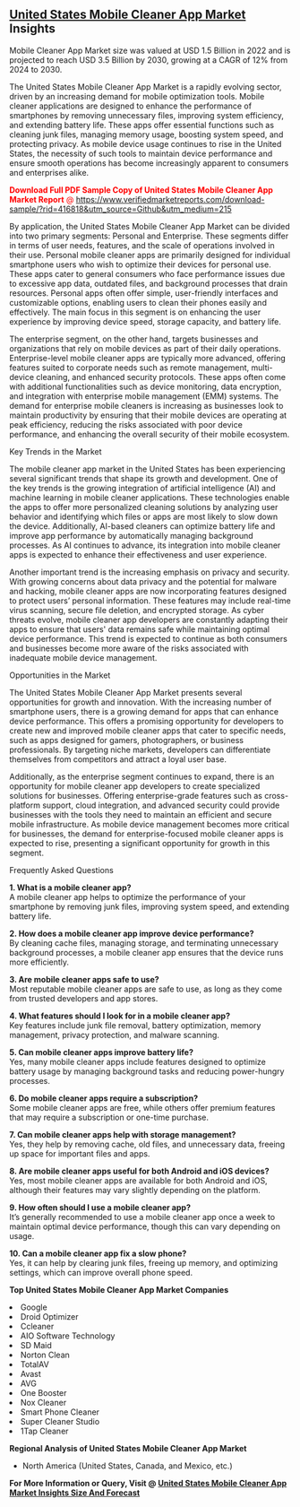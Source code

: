 <h2><a href="https://www.verifiedmarketreports.com/download-sample/?rid=416818&amp;utm_source=Github&amp;utm_medium=215" target="_blank">United States Mobile Cleaner App Market</a> Insights</h2><p>Mobile Cleaner App Market size was valued at USD 1.5 Billion in 2022 and is projected to reach USD 3.5 Billion by 2030, growing at a CAGR of 12% from 2024 to 2030.</p><p> <p>The United States Mobile Cleaner App Market is a rapidly evolving sector, driven by an increasing demand for mobile optimization tools. Mobile cleaner applications are designed to enhance the performance of smartphones by removing unnecessary files, improving system efficiency, and extending battery life. These apps offer essential functions such as cleaning junk files, managing memory usage, boosting system speed, and protecting privacy. As mobile device usage continues to rise in the United States, the necessity of such tools to maintain device performance and ensure smooth operations has become increasingly apparent to consumers and enterprises alike.</p> <p><p><span class=""><span style="color: #ff0000;"><strong>Download Full PDF Sample Copy of United States Mobile Cleaner App Market Report</strong> @ </span><a href="https://www.verifiedmarketreports.com/download-sample/?rid=416818&amp;utm_source=Github&amp;utm_medium=215" target="_blank">https://www.verifiedmarketreports.com/download-sample/?rid=416818&amp;utm_source=Github&amp;utm_medium=215</a></span></p></p> <p>By application, the United States Mobile Cleaner App Market can be divided into two primary segments: Personal and Enterprise. These segments differ in terms of user needs, features, and the scale of operations involved in their use. Personal mobile cleaner apps are primarily designed for individual smartphone users who wish to optimize their devices for personal use. These apps cater to general consumers who face performance issues due to excessive app data, outdated files, and background processes that drain resources. Personal apps often offer simple, user-friendly interfaces and customizable options, enabling users to clean their phones easily and effectively. The main focus in this segment is on enhancing the user experience by improving device speed, storage capacity, and battery life. <p>The enterprise segment, on the other hand, targets businesses and organizations that rely on mobile devices as part of their daily operations. Enterprise-level mobile cleaner apps are typically more advanced, offering features suited to corporate needs such as remote management, multi-device cleaning, and enhanced security protocols. These apps often come with additional functionalities such as device monitoring, data encryption, and integration with enterprise mobile management (EMM) systems. The demand for enterprise mobile cleaners is increasing as businesses look to maintain productivity by ensuring that their mobile devices are operating at peak efficiency, reducing the risks associated with poor device performance, and enhancing the overall security of their mobile ecosystem.</p> <p>Key Trends in the Market</p> <p>The mobile cleaner app market in the United States has been experiencing several significant trends that shape its growth and development. One of the key trends is the growing integration of artificial intelligence (AI) and machine learning in mobile cleaner applications. These technologies enable the apps to offer more personalized cleaning solutions by analyzing user behavior and identifying which files or apps are most likely to slow down the device. Additionally, AI-based cleaners can optimize battery life and improve app performance by automatically managing background processes. As AI continues to advance, its integration into mobile cleaner apps is expected to enhance their effectiveness and user experience.</p> <p>Another important trend is the increasing emphasis on privacy and security. With growing concerns about data privacy and the potential for malware and hacking, mobile cleaner apps are now incorporating features designed to protect users’ personal information. These features may include real-time virus scanning, secure file deletion, and encrypted storage. As cyber threats evolve, mobile cleaner app developers are constantly adapting their apps to ensure that users' data remains safe while maintaining optimal device performance. This trend is expected to continue as both consumers and businesses become more aware of the risks associated with inadequate mobile device management.</p> <p>Opportunities in the Market</p> <p>The United States Mobile Cleaner App Market presents several opportunities for growth and innovation. With the increasing number of smartphone users, there is a growing demand for apps that can enhance device performance. This offers a promising opportunity for developers to create new and improved mobile cleaner apps that cater to specific needs, such as apps designed for gamers, photographers, or business professionals. By targeting niche markets, developers can differentiate themselves from competitors and attract a loyal user base.</p> <p>Additionally, as the enterprise segment continues to expand, there is an opportunity for mobile cleaner app developers to create specialized solutions for businesses. Offering enterprise-grade features such as cross-platform support, cloud integration, and advanced security could provide businesses with the tools they need to maintain an efficient and secure mobile infrastructure. As mobile device management becomes more critical for businesses, the demand for enterprise-focused mobile cleaner apps is expected to rise, presenting a significant opportunity for growth in this segment.</p> <p>Frequently Asked Questions</p> <p><strong>1. What is a mobile cleaner app?</strong><br>A mobile cleaner app helps to optimize the performance of your smartphone by removing junk files, improving system speed, and extending battery life.</p> <p><strong>2. How does a mobile cleaner app improve device performance?</strong><br>By cleaning cache files, managing storage, and terminating unnecessary background processes, a mobile cleaner app ensures that the device runs more efficiently.</p> <p><strong>3. Are mobile cleaner apps safe to use?</strong><br>Most reputable mobile cleaner apps are safe to use, as long as they come from trusted developers and app stores.</p> <p><strong>4. What features should I look for in a mobile cleaner app?</strong><br>Key features include junk file removal, battery optimization, memory management, privacy protection, and malware scanning.</p> <p><strong>5. Can mobile cleaner apps improve battery life?</strong><br>Yes, many mobile cleaner apps include features designed to optimize battery usage by managing background tasks and reducing power-hungry processes.</p> <p><strong>6. Do mobile cleaner apps require a subscription?</strong><br>Some mobile cleaner apps are free, while others offer premium features that may require a subscription or one-time purchase.</p> <p><strong>7. Can mobile cleaner apps help with storage management?</strong><br>Yes, they help by removing cache, old files, and unnecessary data, freeing up space for important files and apps.</p> <p><strong>8. Are mobile cleaner apps useful for both Android and iOS devices?</strong><br>Yes, most mobile cleaner apps are available for both Android and iOS, although their features may vary slightly depending on the platform.</p> <p><strong>9. How often should I use a mobile cleaner app?</strong><br>It’s generally recommended to use a mobile cleaner app once a week to maintain optimal device performance, though this can vary depending on usage.</p> <p><strong>10. Can a mobile cleaner app fix a slow phone?</strong><br>Yes, it can help by clearing junk files, freeing up memory, and optimizing settings, which can improve overall phone speed.</p> </p><p><strong>Top United States Mobile Cleaner App Market Companies</strong></p><div data-test-id=""><p><li>Google</li><li> Droid Optimizer</li><li> Ccleaner</li><li> AIO Software Technology</li><li> SD Maid</li><li> Norton Clean</li><li> TotalAV</li><li> Avast</li><li> AVG</li><li> One Booster</li><li> Nox Cleaner</li><li> Smart Phone Cleaner</li><li> Super Cleaner Studio</li><li> 1Tap Cleaner</li></p><div><strong>Regional Analysis of&nbsp;United States Mobile Cleaner App Market</strong></div><ul><li dir="ltr"><p dir="ltr">North America&nbsp;(United States, Canada, and Mexico, etc.)</p></li></ul><p><strong>For More Information or Query, Visit @&nbsp;</strong><strong><a href="https://www.verifiedmarketreports.com/product/mobile-cleaner-app-market/?utm_source=Github&amp;utm_medium=215" target="_blank">United States Mobile Cleaner App Market Insights Size And Forecast</a></strong></p></div>
